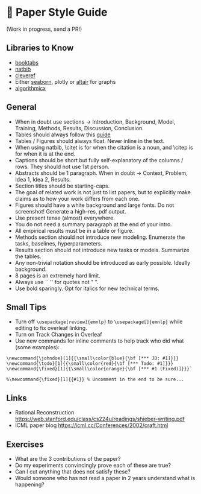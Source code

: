# 🤗 Paper Style Guide


(Work in progress, send a PR!)

## Libraries to Know

* [booktabs](https://nhigham.com/2019/11/19/better-latex-tables-with-booktabs/)
* [natbib](https://es.overleaf.com/learn/latex/Bibliography_management_with_natbib)
* [cleveref](http://tug.ctan.org/tex-archive/macros/latex/contrib/cleveref/cleveref.pdf)
* Either [seaborn](https://seaborn.pydata.org/), plotly or [altair](https://altair-viz.github.io/) for graphs
* [algorithmicx](https://ctan.mirrors.hoobly.com/macros/latex/contrib/algorithmicx/algorithmicx.pdf)

## General

* When in doubt use sections -> Introduction, Background, Model, Training, Methods, Results, Discussion, Conclusion.
* Tables should always follow this [guide](https://people.inf.ethz.ch/markusp/teaching/guides/guide-tables.pdf) 
* Tables / Figures should always float. Never inline in the text.
* When using natbib, \citet is for when the citation is a noun, and \citep is for when it is at the end. 
* Captions should be short but fully self-explanatory of the columns / rows. They should not use 1st person.
* Abstracts should be 1 paragraph. When in doubt -> Context, Problem, Idea 1, Idea 2, Results. 
* Section titles should be starting-caps. 
* The goal of related work is not just to list papers, but to explicitly make claims as to how your work differs from each one.
* Figures should have a white background and large fonts. Do not screenshot! Generate a high-res, pdf output. 
* Use present tense (almost) everywhere.
* You do not need a summary paragraph at the end of your intro. 
* All empirical results must be in a table or figure. 
* Methods section should not introduce new modeling. Enumerate the tasks, baselines, hyperparameters.
* Results section should not introduce new tasks or models. Summarize the tables. 
* Any non-trivial notation should be introduced as early possible. Ideally background.
* 8 pages is an extremely hard limit. 
* Always use \`\` '' for quotes not " ". 
* Use bold sparingly. Opt for italics for new technical terms.


## Small Tips

* Turn off `\usepackage[review]{emnlp}` to `\usepackage[]{emnlp}` while editing to fix overleaf linking.
* Turn on Track Changes in Overleaf
* Use new commands for inline comments to help track who did what (some examples):
```
\newcommand{\johndoe}[1]{{\small\color{blue}{\bf [*** JD: #1]}}}
\newcommand{\todo}[1]{{\small\color{red}{\bf [*** Todo: #1]}}}
\newcommand{\fixed}[1]{{\small\color{orange}{\bf [*** #1 (Fixed)]}}}`

%\newcommand{\fixed}[1]{{#1}} % Uncomment in the end to be sure...
```




## Links

* Rational Reconstruction https://web.stanford.edu/class/cs224u/readings/shieber-writing.pdf
* ICML paper blog https://icml.cc/Conferences/2002/craft.html

## Exercises

* What are the 3 contributions of the paper? 
* Do my experiments convincingly prove each of these are true?
* Can I cut anything that does not satisfy these?
* Would someone who has not read a paper in 2 years understand what is happening?
